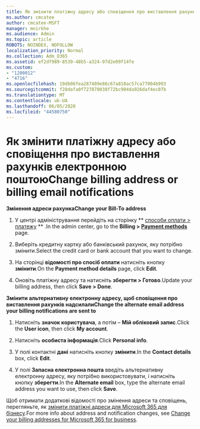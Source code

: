 ```yaml
---
title: Як змінити платіжну адресу або сповіщення про виставлення рахунків електронною поштою
ms.author: cmcatee
author: cmcatee-MSFT
manager: mnirkhe
ms.audience: Admin
ms.topic: article
ROBOTS: NOINDEX, NOFOLLOW
localization_priority: Normal
ms.collection: Adm_O365
ms.assetid: ef2df989-8539-48b5-a324-97d2e09f14fe
ms.custom:
- "1200012"
- "4716"
ms.openlocfilehash: 19db06fea287409e86c67a810ac57ca77004b993
ms.sourcegitcommit: f28dafa0f727870038f72bc904da926daf4ec07b
ms.translationtype: MT
ms.contentlocale: uk-UA
ms.lasthandoff: 06/05/2020
ms.locfileid: "44580750"
---
```

# <a name="change-billing-address-or-billing-email-notifications"></a><span data-ttu-id="fc9b3-102">Як змінити платіжну адресу або сповіщення про виставлення рахунків електронною поштою</span><span class="sxs-lookup"><span data-stu-id="fc9b3-102">Change billing address or billing email notifications</span></span>

<span data-ttu-id="fc9b3-103">**Змінення адреси рахунка**</span><span class="sxs-lookup"><span data-stu-id="fc9b3-103">**Change your Bill-To address**</span></span>

1. <span data-ttu-id="fc9b3-104">У центрі адміністрування перейдіть на сторінку \*\* [способи оплати > платежу](https://go.microsoft.com/fwlink/p/?linkid=2018806) \*\* .</span><span class="sxs-lookup"><span data-stu-id="fc9b3-104">In the admin center, go to the **Billing > [Payment methods](https://go.microsoft.com/fwlink/p/?linkid=2018806)** page.</span></span>

2. <span data-ttu-id="fc9b3-105">Виберіть кредитну картку або банківський рахунок, яку потрібно змінити.</span><span class="sxs-lookup"><span data-stu-id="fc9b3-105">Select the credit card or bank account that you want to change.</span></span>

3. <span data-ttu-id="fc9b3-106">На сторінці **відомості про спосіб оплати** натисніть кнопку **змінити**.</span><span class="sxs-lookup"><span data-stu-id="fc9b3-106">On the **Payment method details** page, click **Edit**.</span></span>

4. <span data-ttu-id="fc9b3-107">Оновіть платіжну адресу та натисніть **зберегти > Готово**.</span><span class="sxs-lookup"><span data-stu-id="fc9b3-107">Update your billing address, then click **Save > Done**.</span></span>

<span data-ttu-id="fc9b3-108">**Змінити альтернативну електронну адресу, щоб сповіщення про виставлення рахунків надсилали**</span><span class="sxs-lookup"><span data-stu-id="fc9b3-108">**Change the alternate email address your billing notifications are sent to**</span></span> 

1. <span data-ttu-id="fc9b3-109">Натисніть **значок користувача**, а потім – **Мій обліковий запис**.</span><span class="sxs-lookup"><span data-stu-id="fc9b3-109">Click the **User icon**, then click **My account**.</span></span>

2. <span data-ttu-id="fc9b3-110">Натисніть **особиста інформація**.</span><span class="sxs-lookup"><span data-stu-id="fc9b3-110">Click **Personal info**.</span></span>

3. <span data-ttu-id="fc9b3-111">У полі контактні **дані** натисніть кнопку **змінити**.</span><span class="sxs-lookup"><span data-stu-id="fc9b3-111">In the **Contact details** box, click **Edit**.</span></span>

4. <span data-ttu-id="fc9b3-112">У полі **Запасна електронна пошта** введіть альтернативну електронну адресу, яку потрібно використовувати, і натисніть кнопку **зберегти**.</span><span class="sxs-lookup"><span data-stu-id="fc9b3-112">In the **Alternate email** box, type the alternate email address you want to use, then click **Save**.</span></span>

<span data-ttu-id="fc9b3-113">Щоб отримати додаткові відомості про змінення адреси та сповіщень, перегляньте, як [змінити платіжні адреси для Microsoft 365 для бізнесу](https://docs.microsoft.com/microsoft-365/commerce/billing-and-payments/change-your-billing-addresses?view=o365-worldwide).</span><span class="sxs-lookup"><span data-stu-id="fc9b3-113">For more info about address and notification changes, see [Change your billing addresses for Microsoft 365 for business](https://docs.microsoft.com/microsoft-365/commerce/billing-and-payments/change-your-billing-addresses?view=o365-worldwide).</span></span>
